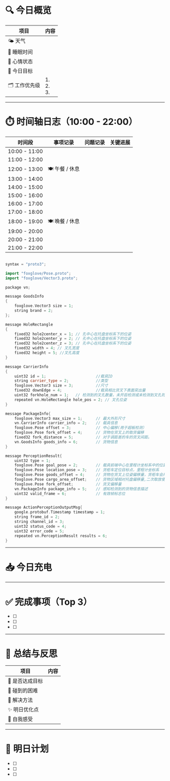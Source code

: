 # 🔍 今日概览

| 项目        | 内容               |
| --------- | ---------------- |
| 🌤️ 天气    |                  |
| 🛌 睡眠时间   |                  |
| 💬 心情状态   |                  |
| 🎯 今日目标   |                  |
| 🗂️ 工作优先级 | 1. <br>2. <br>3. |

---

# ⏱️ 时间轴日志（10:00 - 22:00）

|    **时间段**    |  **事项记录**   | **问题记录** | **关键进展** |
| :-----------: | :---------: | :------- | :------: |
| 10:00 - 11:00 |             |          |          |
| 11:00 - 12:00 |             |          |          |
| 12:00 - 13:00 | 🍽️ 午餐 / 休息 |          |          |
| 13:00 - 14:00 |             |          |          |
| 14:00 - 15:00 |             |          |          |
| 15:00 - 16:00 |             |          |          |
| 16:00 - 17:00 |             |          |          |
| 17:00 - 18:00 |             |          |          |
| 18:00 - 19:00 | 🍽️ 晚餐 / 休息 |          |          |
| 19:00 - 20:00 |             |          |          |
| 20:00 - 21:00 |             |          |          |
| 21:00 - 22:00 |             |          |          |

```cpp

syntax = "proto3";

import "foxglove/Pose.proto";
import "foxglove/Vector3.proto";

package vn;

message GoodsInfo
{
	foxglove.Vector3 size = 1;
	string brand = 2;
};

message HoleRectangle
{
	fixed32 hole2center_x = 1; // 孔中心在托盘坐标系下的位姿
	fixed32 hole2center_y = 2; // 孔中心在托盘坐标系下的位姿
	fixed32 hole2center_z = 3; // 孔中心在托盘坐标系下的位姿
	fixed32 width = 4; // 叉孔宽度
	fixed32 height = 5; //叉孔高度
}

message CarrierInfo
{
	uint32 id = 1;						//载具ID
	string carrier_type = 2;			//类型
	foxglove.Vector3 size = 3;		    //尺寸
	fixed32 downEdge = 4;				//载具相比货叉下表面突出量
    uint32 forkhole_num = 1;   // 检测到的叉孔数量，未开启检测或未检测到叉孔则为0
    repeated vn.HoleRectangle hole_pos = 2; // 叉孔位姿
}

message PackageInfo{
	foxglove.Vector3 max_size = 1;      // 最大外形尺寸
    vn.CarrierInfo carrier_info = 2;	// 载具信息
	foxglove.Pose offset = 3;			// 中心偏移(用于超板检测）
	foxglove.Pose fork_offset = 4;      // 货物在货叉上的取货偏移
    fixed32 fork_distance = 5;			// 对于调距差的车的货叉间距。
	vn.GoodsInfo goods_info = 6;		// 货物信息
}

message PerceptionResult{
    uint32 type = 1;
    foxglove.Pose goal_pose = 2;        // 载具前端中心在里程计坐标系中的位置
    foxglove.Pose location_pose = 3;    // 货柜车定位目标点，里程计坐标系
    foxglove.Pose goods_offset = 4;     // 货物在货叉上位姿偏移量，货柜车会用
    foxglove.Pose cargo_area_offset;    // 货物区域相对托盘偏移量,二次取放使用
    foxglove.Pose fork_offset;          // 货叉偏移量
    vn.PackageInfo package_info = 5;    // 感知检测到的货物信息描述
    uint32 valid_frame = 6;             // 有效帧标志位
}

message ActionPerceptionOutputMsg{
    google.protobuf.Timestamp timestamp = 1;
    string frame_id = 2;
    string channel_id = 3;
    uint32 status_code = 4;
    uint32 error_code = 5;
    repeated vn.PerceptionResult results = 6;
}

```

---
# 📥 今日充电





---
# ✅ 完成事项（Top 3）

- [ ] 
- [ ] 
- [ ] 

---

# 🧠 总结与反思

| 项目           | 内容                         |
|----------------|------------------------------|
| 🎯 是否达成目标 |                              |
| 🧱 碰到的困难   |                              |
| 🧰 解决方法     |                              |
| ✨ 明日优化点   |                              |
| 💭 自我感受     |                              |

---

# 📌 明日计划

- [ ] 
- [ ] 
- [ ] 
